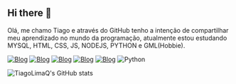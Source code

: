 ## Hi there 👋

Olá, me chamo Tiago e através do GitHub tenho a intenção de compartilhar meu aprendizado no mundo da programação, atualmente estou estudando MYSQL, HTML, CSS, JS, NODEJS, PYTHON e GML(Hobbie).

[![Blog](https://img.shields.io/badge/HTML5-E34F26?style=for-the-badge&logo=html5&logoColor=white)](#)
[![Blog](https://img.shields.io/badge/CSS-239120?&style=for-the-badge&logo=css3&logoColor=white)](#)
[![Blog](https://img.shields.io/badge/JavaScript-F7DF1E?style=for-the-badge&logo=javascript&logoColor=black)](#)
[![Blog](https://img.shields.io/badge/Node.js-43853D?style=for-the-badge&logo=node.js&logoColor=white)](#)
[![Blog](https://img.shields.io/badge/MySQL-00000F?style=for-the-badge&logo=mysql&logoColor=white)](#)
![Python](https://img.shields.io/badge/python-3670A0?style=for-the-badge&logo=python&logoColor=ffdd54)

![TiagoLimaQ's GitHub stats](https://github-readme-stats.vercel.app/api?username=TiagoLimaQ&show_icons=true&theme=radical)

